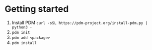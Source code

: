 # Getting started

1. Install PDM `curl -sSL https://pdm-project.org/install-pdm.py | python3 -`
2. `pdm init`
3. `pdm add <package>`
4. `pdm install`